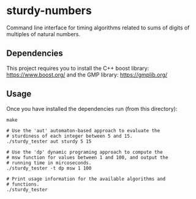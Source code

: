 # sturdy-numbers
Command line interface for timing algorithms related to sums of digits of multiples of natural numbers.

## Dependencies
This project requires you to install the C++ boost library: https://www.boost.org/ and the GMP library: https://gmplib.org/

## Usage
Once you have installed the dependencies run (from this directory):
```
make

# Use the 'aut' automaton-based approach to evaluate the
# sturdiness of each integer between 5 and 15.
./sturdy_tester aut sturdy 5 15

# Use the 'dp' dynamic programing approach to compute the
# msw function for values between 1 and 100, and output the
# running time in mircoseconds.
./sturdy_tester -t dp msw 1 100

# Print usage information for the available algorithms and
# functions.
./sturdy_tester

```
